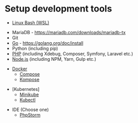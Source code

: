 # Setup development tools

[//]: # (Note that the order of these does matter, when seperated by a new line)

[//]: # (Dependencies: none)
- [Linux Bash (WSL)](DevTools/Bash.md)

[//]: # (Dependencies: WSL)
- MariaDB - https://mariadb.com/downloads/mariadb-tx
- Git
- [Go](DevTools/GoLang.md) - https://golang.org/doc/install
- Python (including pip)
- [PHP](DevTools/Php.md) (including Xdebug, Composer, Symfony, Laravel etc.)
- [Node.js](DevTools/Node.md) (including NPM, Yarn, Gulp etc.)

[//]: # (Dependencies: Go)
- [Docker](DevTools/Docker.md)
  - [Compose](DevTools/Docker.md#Install-Compose-Docker-Composer)
  - [Kompose](DevTools/Docker.md#Install-Kompose-Kubernetes-Composer)

[//]: # (Dependencies: Hypervisor)
- [Kubernetes]
  - [Minikube](DevTools/K8s.md#Install-Minikube)
  - [Kubectl](DevTools/K8s.md#Install-Kubectl)

[//]: # (Dependencies: Everything)
- IDE (Choose one)
  - [PhpStorm](DevTools/Ide/PhpStorm.md)
